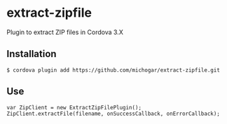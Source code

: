 extract-zipfile
===============

Plugin to extract ZIP files in Cordova 3.X

Installation
------------

	$ cordova plugin add https://github.com/michogar/extract-zipfile.git

Use
---

	var ZipClient = new ExtractZipFilePlugin();
	ZipClient.extractFile(filename, onSuccessCallback, onErrorCallback);


